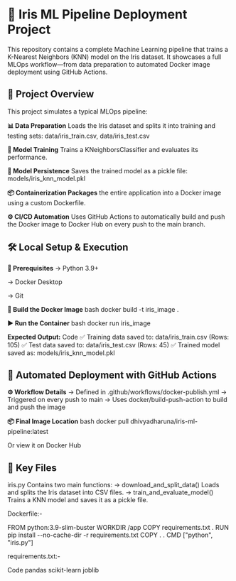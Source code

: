 # 🐳 Iris ML Pipeline Deployment Project
This repository contains a complete Machine Learning pipeline that trains a K-Nearest Neighbors (KNN) model on the Iris dataset. It showcases a full MLOps workflow—from data preparation to automated Docker image deployment using GitHub Actions.

## 🚀 Project Overview
This project simulates a typical MLOps pipeline:

**📊 Data Preparation** Loads the Iris dataset and splits it into training and testing sets: data/iris_train.csv, data/iris_test.csv

**🧠 Model Training** Trains a KNeighborsClassifier and evaluates its performance.

**💾 Model Persistence** Saves the trained model as a pickle file: models/iris_knn_model.pkl

**📦 Containerization Packages** the entire application into a Docker image using a custom Dockerfile.

**⚙️ CI/CD Automation** Uses GitHub Actions to automatically build and push the Docker image to Docker Hub on every push to the main branch.


## 🛠️ Local Setup & Execution
**🔧 Prerequisites**
-> Python 3.9+

-> Docker Desktop

-> Git

**🐳 Build the Docker Image**
bash
docker build -t iris_image .

**▶️ Run the Container**
bash
docker run iris_image

**Expected Output:**
Code
✅ Training data saved to: data/iris_train.csv (Rows: 105)
✅ Test data saved to: data/iris_test.csv (Rows: 45)
✅ Trained model saved as: models/iris_knn_model.pkl

## 🐙 Automated Deployment with GitHub Actions

**⚙️ Workflow Details**
-> Defined in .github/workflows/docker-publish.yml
-> Triggered on every push to main
-> Uses docker/build-push-action to build and push the image

**📦 Final Image Location**
bash
docker pull dhivyadharuna/iris-ml-pipeline:latest

Or view it on Docker Hub

## 📝 Key Files
iris.py
Contains two main functions:
-> download_and_split_data() Loads and splits the Iris dataset into CSV files.
-> train_and_evaluate_model() Trains a KNN model and saves it as a pickle file.

Dockerfile:-

FROM python:3.9-slim-buster
WORKDIR /app 
COPY requirements.txt .
RUN pip install --no-cache-dir -r requirements.txt
COPY . .
CMD ["python", "iris.py"]

requirements.txt:-

Code
pandas
scikit-learn
joblib
